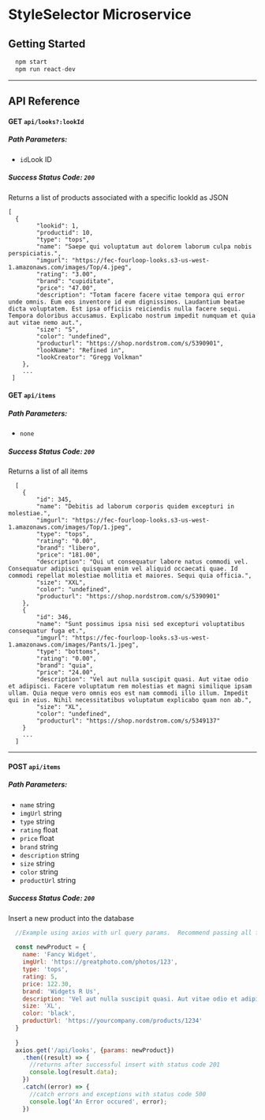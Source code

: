# StyleSelector Microservice

## Getting Started
```javascript
  npm start
  npm run react-dev
```

<hr> </hr>

## API Reference

#### GET ```api/looks?:lookId```
##### Path Parameters: 
- ```id```Look ID
##### Success Status Code: ```200```
  Returns a list of products associated with a specific lookId as JSON
```
[
  {
        "lookid": 1,
        "productid": 10,
        "type": "tops",
        "name": "Saepe qui voluptatum aut dolorem laborum culpa nobis perspiciatis.",
        "imgurl": "https://fec-fourloop-looks.s3-us-west-1.amazonaws.com/images/Top/4.jpeg",
        "rating": "3.00",
        "brand": "cupiditate",
        "price": "47.00",
        "description": "Totam facere facere vitae tempora qui error unde omnis. Eum eos inventore id eum dignissimos. Laudantium beatae dicta voluptatem. Est ipsa officiis reiciendis nulla facere sequi. Tempora doloribus accusamus. Explicabo nostrum impedit numquam et quia aut vitae nemo aut.",
        "size": "S",
        "color": "undefined",
        "producturl": "https://shop.nordstrom.com/s/5390901",
        "lookName": "Refined in",
        "lookCreator": "Gregg Volkman"
    },
    ...
 ]
```

#### GET ```api/items```
##### Path Parameters: 
- ```none```
##### Success Status Code: ```200```
  Returns a list of all items
```
  [
    {
        "id": 345,
        "name": "Debitis ad laborum corporis quidem excepturi in molestiae.",
        "imgurl": "https://fec-fourloop-looks.s3-us-west-1.amazonaws.com/images/Top/1.jpeg",
        "type": "tops",
        "rating": "0.00",
        "brand": "libero",
        "price": "181.00",
        "description": "Qui ut consequatur labore natus commodi vel. Consequatur adipisci quisquam enim vel aliquid occaecati quae. Id commodi repellat molestiae mollitia et maiores. Sequi quia officia.",
        "size": "XXL",
        "color": "undefined",
        "producturl": "https://shop.nordstrom.com/s/5390901"
    },
    {
        "id": 346,
        "name": "Sunt possimus ipsa nisi sed excepturi voluptatibus consequatur fuga et.",
        "imgurl": "https://fec-fourloop-looks.s3-us-west-1.amazonaws.com/images/Pants/1.jpeg",
        "type": "bottoms",
        "rating": "0.00",
        "brand": "quia",
        "price": "24.00",
        "description": "Vel aut nulla suscipit quasi. Aut vitae odio et adipisci. Facere voluptatum rem molestias et magni similique ipsam ullam. Quia neque vero omnis eos est nam commodi illo illum. Impedit qui in eius. Nihil necessitatibus voluptatum explicabo quam non ab.",
        "size": "XL",
        "color": "undefined",
        "producturl": "https://shop.nordstrom.com/s/5349137"
    }
    ...
  ]
```

<hr></hr>

#### POST ```api/items```
##### Path Parameters: 
- ```name``` string
- ```imgUrl``` string
- ```type``` string
- ```rating``` float
- ```price``` float
- ```brand``` string
- ```description``` string
- ```size``` string
- ```color``` string
- ```productUrl``` string
##### Success Status Code: ```200```
  Insert a new product into the database
```javascript
  //Example using axios with url query params.  Recommend passing all fields, though they remain optional for your convenience
  
  const newProduct = {
    name: 'Fancy Widget',
    imgUrl: 'https://greatphoto.com/photos/123',
    type: 'tops',
    rating: 5,
    price: 122.30,
    brand: 'Widgets R Us',
    description: 'Vel aut nulla suscipit quasi. Aut vitae odio et adipisci. Facere voluptatum rem molestias et magni similique ipsam ullam. Quia neque vero omnis eos est nam commodi illo illum. Impedit qui in eius. Nihil necessitatibus voluptatum explicabo quam non ab.',
    size: 'XL',
    color: 'black',
    productUrl: 'https://yourcompany.com/products/1234'
  }
  
  }
  axios.get('/api/looks', {params: newProduct})
    .then((result) => {
      //returns after successful insert with status code 201
      console.log(result.data);
    })
    .catch((error) => {
      //catch errors and exceptions with status code 500
      console.log('An Error occured', error);
    })
```
